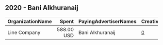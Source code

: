 ## 2020 - Bani Alkhuranaij 
|OrganizationName|Spent|PayingAdvertiserNames|CreativeUrls|Impressions|Genders|AgeBrackets|CountryCodes|BillingAddresses|CandidateBallotInformation|
|:---|---:|:---|:---|---:|:---|:---|:---|:---|:---|
|Line Company|588.00 USD|Bani Alkhuranaij|[0](https://www.snap.com/political-ads/asset/e992c04f472b438b9e0c2823f447c74fb457f710f7fb17f32e9ef47fa2fc5e39?mediaType=png)|482,443||18+|kuwait|"Shuwaikh Port ,kuwait,31470,KW"|Mobarak Alkhurainaj|
